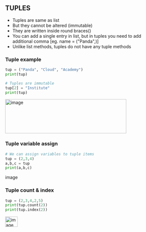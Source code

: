 ## TUPLES
- Tuples are same as list
- But they cannot be altered (immutable)
- They are written inside round braces()
- You can add a single entry in list, but in tuples you need to add additional comma [eg. name = ("Panda",)]
- Unlike list methods, tuples do not have any tuple methods

### Tuple example
```py
tup = ("Panda", "Cloud", "Academy")
print(tup)

# Tuples are immutable
tup[2] = "Institute"
print(tup)
```
<img width="390" height="110" alt="image" src="https://github.com/user-attachments/assets/f89365e4-cbc7-4722-a198-bea28d3804cb" />

### Tuple variable assign
```py
# We can assign variables to tuple items
tup = (2,3,4)
a,b,c = tup
print(a,b,c)
```
<img width="47" height="17" alt="image" src="https://github.com/user-attachments/assets/91046718-64e4-4e76-86ab-a70b140996da" />

### Tuple count & index
```py
tup = (2,3,4,2,5)
print(tup.count(2))
print(tup.index(2))
```
<img width="40" height="33" alt="image" src="https://github.com/user-attachments/assets/42ea871d-aae8-4f51-9d5c-dd490899d7de" />

